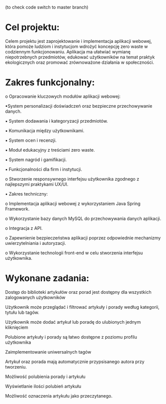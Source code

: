 (to check code switch to master branch)
# Cel projektu:

Celem projektu jest zaprojektowanie i implementacja aplikacji webowej, która pomoże ludziom i
instytucjom wdrożyć koncepcję zero waste w codziennym funkcjonowaniu. Aplikacja ma ułatwiać
wymianę niepotrzebnych przedmiotów, edukować użytkowników na temat praktyk ekologicznych
oraz promować zrównoważone działania w społeczności.

# Zakres funkcjonalny:
o Opracowanie kluczowych modułów aplikacji webowej:

▪System personalizacji doświadczeń oraz bezpieczne przechowywanie danych.

▪ System dodawania i kategoryzacji przedmiotów.

▪ Komunikacja między użytkownikami.

▪ System ocen i recenzji.

▪ Moduł edukacyjny z treściami zero waste.

▪ System nagród i gamifikacji.

▪ Funkcjonalności dla firm i instytucji.

o Stworzenie responsywnego interfejsu użytkownika zgodnego z najlepszymi
praktykami UX/UI.

• Zakres techniczny:

o Implementacja aplikacji webowej z wykorzystaniem Java Spring Framework.

o Wykorzystanie bazy danych MySQL do przechowywania danych aplikacji.

o Integracja z API.

o Zapewnienie bezpieczeństwa aplikacji poprzez odpowiednie mechanizmy
uwierzytelniania i autoryzacji.

o Wykorzystanie technologii front-end w celu stworzenia interfejsu użytkownika.

# Wykonane zadania:

Dostęp do biblioteki artykułów oraz porad jest dostępny dla wszystkich zalogowanych użytkowników

Użytkownik może przeglądać i filtrować artykuły i porady według kategorii, tytułu lub tagów.

Użytkownik może dodać artykuł lub poradę do ulubionych jednym kliknięciem

Polubione artykuły i porady są łatwo dostępne z poziomu profilu użytkownika

Zaimplementowanie uniwersalnych tagów

Artykuł oraz porada mają automatycznie przypsisanego autora przy tworzeniu.

Możliwość polubienia porady i artykułu

Wyświetlanie ilości polubień artykułu

Możliwość oznaczenia artykułu jako przeczytanego.


